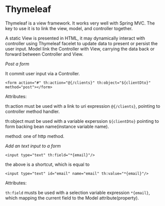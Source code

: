 # Thymeleaf

Thymeleaf is a view framework. It works very well with Spring MVC. The key to use it is to link the view, model, and controller together. 

A static View is presented in HTML, it may dynamically interact with controller using Thymeleaf facelet to update data to present or persist the user input. Model link the Controller with View, carrying the data back or forward between Controller and View. 

*Post a form*

It commit user input via a Controller.  

`<form action="#" th:action="@{/clients}" th:object="${clientDto}" method="post"></form>`

Attributes:

th:action must be used with a link to uri expression `@{/clients}`, pointing to controller method handler. 

th:object must be used with a variable experssion `${clientDto}` pointing to form backing bean name(instance variable name).

method: one of http method. 


*Add an text input to a form*

`<input type="text" th:field="*{email}"/>`

the above is a shortcut, which is equal to 

`<input type="text" id="email" name="email" th:value="*{email}"/>`

Attributes: 

`th:field` musts be used with a selection variable expression `*{email}`, which mapping the current field to the Model attribute(property).


